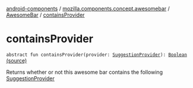 [android-components](../../index.md) / [mozilla.components.concept.awesomebar](../index.md) / [AwesomeBar](index.md) / [containsProvider](./contains-provider.md)

# containsProvider

`abstract fun containsProvider(provider: `[`SuggestionProvider`](-suggestion-provider/index.md)`): `[`Boolean`](https://kotlinlang.org/api/latest/jvm/stdlib/kotlin/-boolean/index.html) [(source)](https://github.com/mozilla-mobile/android-components/blob/master/components/concept/awesomebar/src/main/java/mozilla/components/concept/awesomebar/AwesomeBar.kt#L39)

Returns whether or not this awesome bar contains the following [SuggestionProvider](-suggestion-provider/index.md)

